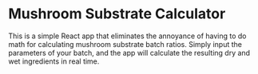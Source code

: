 # Mushroom Substrate Calculator

This is a simple React app that eliminates the annoyance of having to do math for calculating mushroom substrate batch ratios. Simply input the parameters of your batch, and the app will calculate the resulting dry and wet ingredients in real time.

